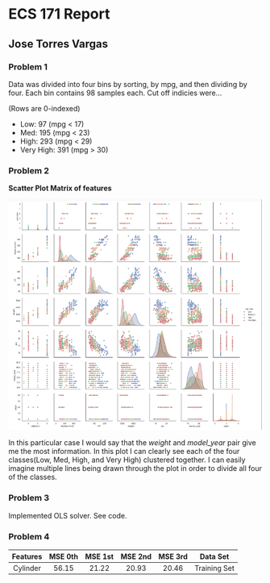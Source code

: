 # ECS 171 Report

## Jose Torres Vargas

### Problem 1

Data was divided into four bins by sorting, by mpg, and then dividing by four.
Each bin contains 98 samples each. Cut off indicies were... 

(Rows are 0-indexed)
* Low: 97 (mpg < 17)
* Med: 195 (mpg < 23)
* High: 293 (mpg < 29)
* Very High: 391 (mpg > 30)

### Problem 2

**Scatter Plot Matrix of features**

![Scatter Plot Matrix](https://github.com/joser1996/ECS171/blob/master/ScatterPlotMat.PNG "Scatter Matrix")

In this particular case I would say that the *weight* and *model_year* pair
give me the most information. In this plot I can clearly see each of the
four classes(Low, Med, High, and Very High) clustered together. I can
easily imagine multiple lines being drawn through the plot in order to divide
all four of the classes.

### Problem 3
Implemented OLS solver. See code.

### Problem 4

| Features | MSE 0th | MSE 1st | MSE 2nd | MSE 3rd | Data Set |
|:--------:|:-------:|:-------:|:-------:|:-------:|:--------:|
|Cylinder | 56.15 | 21.22 | 20.93 | 20.46 | Training Set|
